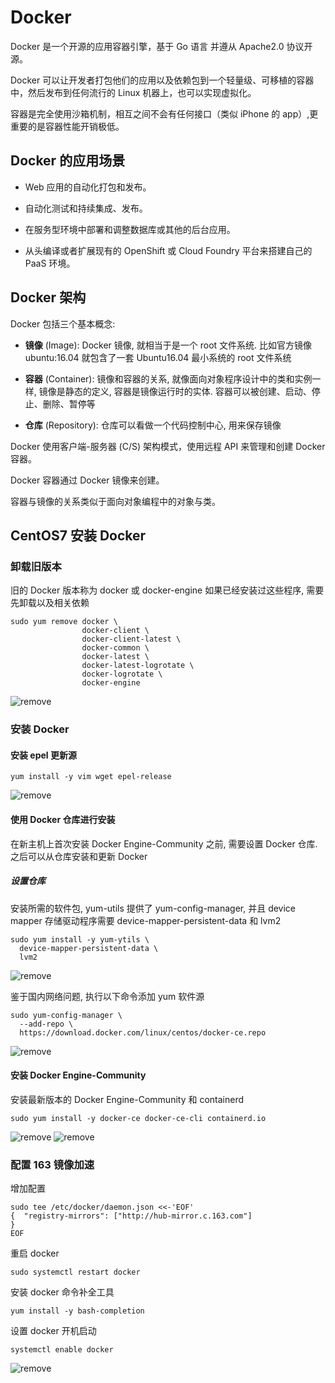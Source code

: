 # Docker

Docker 是一个开源的应用容器引擎，基于 Go 语言 并遵从 Apache2.0 协议开源。

Docker 可以让开发者打包他们的应用以及依赖包到一个轻量级、可移植的容器中，然后发布到任何流行的 Linux 机器上，也可以实现虚拟化。

容器是完全使用沙箱机制，相互之间不会有任何接口（类似 iPhone 的 app）,更重要的是容器性能开销极低。

## Docker 的应用场景

- Web 应用的自动化打包和发布。

- 自动化测试和持续集成、发布。

- 在服务型环境中部署和调整数据库或其他的后台应用。

- 从头编译或者扩展现有的 OpenShift 或 Cloud Foundry 平台来搭建自己的 PaaS 环境。

## Docker 架构

Docker 包括三个基本概念:

- **镜像** (Image): Docker 镜像, 就相当于是一个 root 文件系统. 比如官方镜像 ubuntu:16.04 就包含了一套 Ubuntu16.04 最小系统的 root 文件系统

- **容器** (Container): 镜像和容器的关系, 就像面向对象程序设计中的类和实例一样, 镜像是静态的定义, 容器是镜像运行时的实体. 容器可以被创建、启动、停止、删除、暂停等

- **仓库** (Repository): 仓库可以看做一个代码控制中心, 用来保存镜像

Docker 使用客户端-服务器 (C/S) 架构模式，使用远程 API 来管理和创建 Docker 容器。

Docker 容器通过 Docker 镜像来创建。

容器与镜像的关系类似于面向对象编程中的对象与类。

## CentOS7 安装 Docker

### 卸载旧版本

旧的 Docker 版本称为 docker 或 docker-engine 如果已经安装过这些程序, 需要先卸载以及相关依赖

```shell
sudo yum remove docker \
                docker-client \
                docker-client-latest \
                docker-common \
                docker-latest \
                docker-latest-logrotate \
                docker-logrotate \
                docker-engine
```

![remove](../images/02/02-01.png)

### 安装 Docker

#### 安装 epel 更新源

```shell
yum install -y vim wget epel-release
```

![remove](../images/02/02-02.png)

#### 使用 Docker 仓库进行安装

在新主机上首次安装 Docker Engine-Community 之前, 需要设置 Docker 仓库. 之后可以从仓库安装和更新 Docker

##### 设置仓库

安装所需的软件包, yum-utils 提供了 yum-config-manager, 并且 device mapper 存储驱动程序需要 device-mapper-persistent-data 和 lvm2

```shell
sudo yum install -y yum-ytils \
  device-mapper-persistent-data \
  lvm2
```

![remove](../images/02/02-03.png)

鉴于国内网络问题, 执行以下命令添加 yum 软件源

```shell
sudo yum-config-manager \
  --add-repo \
  https://download.docker.com/linux/centos/docker-ce.repo
```

![remove](../images/02/02-04.png)

#### 安装 Docker Engine-Community

安装最新版本的 Docker Engine-Community 和 containerd

```shell
sudo yum install -y docker-ce docker-ce-cli containerd.io
```

![remove](../images/02/02-05.png)
![remove](../images/02/02-06.png)

### 配置 163 镜像加速

增加配置

```shell
sudo tee /etc/docker/daemon.json <<-'EOF'
{  "registry-mirrors": ["http://hub-mirror.c.163.com"]
}
EOF
```

重启 docker

```shell
sudo systemctl restart docker
```

安装 docker 命令补全工具

```shell
yum install -y bash-completion
```

设置 docker 开机启动

```shell
systemctl enable docker
```

![remove](../images/02/02-08.png)
